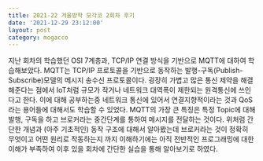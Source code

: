 ```yaml
---
title: 2021-22 겨울방학 모각코 2회차 후기
date: '2021-12-29 23:12:00'
layout: post
category: mogacco
---
```


지난 회차의 학습했던 OSI 7계층과, TCP/IP 연결 방식을 기반으로 MQTT에 대하여 학습해보았다.
MQTT는 TCP/IP 프로토콜을 기반으로 동작하는 발행-구독(Publish-Subscribe)모델의 메시지 송수신 프로토콜이다.
굉장히 가볍고 많은 통신 제약을 해결해준다는 점에서 IoT처럼 규모가 작거나 네트워크 대역폭이 제한되는 원격통신에
쓰인다고 한다. 이에 대해 공부하는중 네트워크 통신에 있어서 연결지향적이라는 것과 QoS라는 용어들에 대해서도 학습할 수 있었다.
MQTT의 가장 큰 특징은 특정 Topic에 대해 발행, 구독을 하고 브로커라는 중간단계를 통하여 메시지를 전달하는 것이다.
위처럼 간단한 개념과 (아주 기초적인) 동작 구조에 대해서 알아봤는데 브로커라는 것이 정확히 무엇이고 어떤 원리로 작동하는지 까지 이해하기에는 아직 전반적인 프로그래밍에 대한 이해가 부족하여 이후 있을 회차에 간단한 실습을 통해 알아보기로 하였다.

